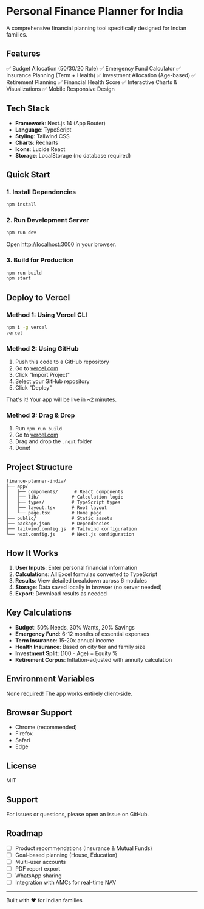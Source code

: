 # Personal Finance Planner for India

A comprehensive financial planning tool specifically designed for Indian families.

## Features

✅ Budget Allocation (50/30/20 Rule)
✅ Emergency Fund Calculator
✅ Insurance Planning (Term + Health)
✅ Investment Allocation (Age-based)
✅ Retirement Planning
✅ Financial Health Score
✅ Interactive Charts & Visualizations
✅ Mobile Responsive Design

## Tech Stack

- **Framework**: Next.js 14 (App Router)
- **Language**: TypeScript
- **Styling**: Tailwind CSS
- **Charts**: Recharts
- **Icons**: Lucide React
- **Storage**: LocalStorage (no database required)

## Quick Start

### 1. Install Dependencies

```bash
npm install
```

### 2. Run Development Server

```bash
npm run dev
```

Open [http://localhost:3000](http://localhost:3000) in your browser.

### 3. Build for Production

```bash
npm run build
npm start
```

## Deploy to Vercel

### Method 1: Using Vercel CLI

```bash
npm i -g vercel
vercel
```

### Method 2: Using GitHub

1. Push this code to a GitHub repository
2. Go to [vercel.com](https://vercel.com)
3. Click "Import Project"
4. Select your GitHub repository
5. Click "Deploy"

That's it! Your app will be live in ~2 minutes.

### Method 3: Drag & Drop

1. Run `npm run build`
2. Go to [vercel.com](https://vercel.com)
3. Drag and drop the `.next` folder
4. Done!

## Project Structure

```
finance-planner-india/
├── app/
│   ├── components/      # React components
│   ├── lib/            # Calculation logic
│   ├── types/          # TypeScript types
│   ├── layout.tsx      # Root layout
│   └── page.tsx        # Home page
├── public/             # Static assets
├── package.json        # Dependencies
├── tailwind.config.js  # Tailwind configuration
└── next.config.js      # Next.js configuration
```

## How It Works

1. **User Inputs**: Enter personal financial information
2. **Calculations**: All Excel formulas converted to TypeScript
3. **Results**: View detailed breakdown across 6 modules
4. **Storage**: Data saved locally in browser (no server needed)
5. **Export**: Download results as needed

## Key Calculations

- **Budget**: 50% Needs, 30% Wants, 20% Savings
- **Emergency Fund**: 6-12 months of essential expenses
- **Term Insurance**: 15-20x annual income
- **Health Insurance**: Based on city tier and family size
- **Investment Split**: (100 - Age) = Equity %
- **Retirement Corpus**: Inflation-adjusted with annuity calculation

## Environment Variables

None required! The app works entirely client-side.

## Browser Support

- Chrome (recommended)
- Firefox
- Safari
- Edge

## License

MIT

## Support

For issues or questions, please open an issue on GitHub.

## Roadmap

- [ ] Product recommendations (Insurance & Mutual Funds)
- [ ] Goal-based planning (House, Education)
- [ ] Multi-user accounts
- [ ] PDF report export
- [ ] WhatsApp sharing
- [ ] Integration with AMCs for real-time NAV

---

Built with ❤️ for Indian families
